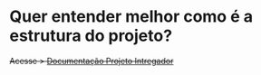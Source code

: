 <h1>Quer entender melhor como é a estrutura do projeto?</h1>

<s>Acesse > <a href="https://docs.google.com/document/d/1ygbCzpJjGy07u75RDx4MrVaqrPwqt53U/edit#heading=h.3as4poj">Documentação Projeto Intregador<a></s> 
